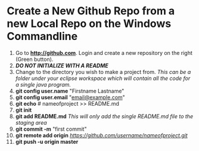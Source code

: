 # Create a New Github Repo from a new Local Repo on the Windows Commandline
1. Go to **http://github.com**.  Login and create a new repository on the right (Green button).
2. ***DO NOT INITIALIZE WITH A README***
3. Change to the directory you wish to make a project from. *This can be a folder under your eclipse workspace which will contain all the code for a single java program.*
4. **git config user.name** "Firstname Lastname"
5. **git config user.email** "email@example.com"
6. **git echo** # nameofproject >> README.md
7. **git init**
8. **git add README.md** *This will only add the single README.md file to the staging area*
9. **git commit -m** "first commit"
10. **git remote add origin** *https://github.com/username/nameofproject.git*
11. **git push -u origin master**

